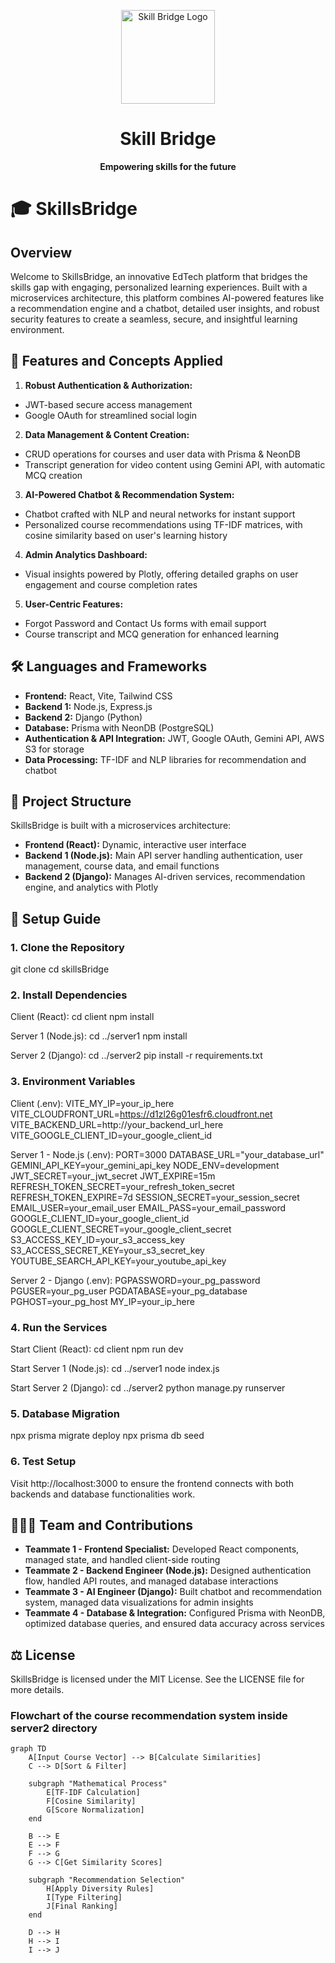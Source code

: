  <p align="center">
    <img src="https://drive.google.com/uc?id=1B3-QSN0_TdvONf4oNb6Rg9xwyPjUAoTG" alt="Skill Bridge Logo" width="150"/>
  </p>

<h1 align="center">Skill Bridge</h1>

<p align="center">
    <strong>Empowering skills for the future</strong>
</p>

# 🎓 SkillsBridge

## Overview
Welcome to SkillsBridge, an innovative EdTech platform that bridges the skills gap with engaging, personalized learning experiences. Built with a microservices architecture, this platform combines AI-powered features like a recommendation engine and a chatbot, detailed user insights, and robust security features to create a seamless, secure, and insightful learning environment.

## 🚀 Features and Concepts Applied
1. **Robust Authentication & Authorization:**
  - JWT-based secure access management 
  - Google OAuth for streamlined social login

2. **Data Management & Content Creation:**
  - CRUD operations for courses and user data with Prisma & NeonDB
  - Transcript generation for video content using Gemini API, with automatic MCQ creation

3. **AI-Powered Chatbot & Recommendation System:**
  - Chatbot crafted with NLP and neural networks for instant support
  - Personalized course recommendations using TF-IDF matrices, with cosine similarity based on user's learning history

4. **Admin Analytics Dashboard:**
  - Visual insights powered by Plotly, offering detailed graphs on user engagement and course completion rates

5. **User-Centric Features:**
  - Forgot Password and Contact Us forms with email support
  - Course transcript and MCQ generation for enhanced learning

## 🛠️ Languages and Frameworks
- **Frontend:** React, Vite, Tailwind CSS
- **Backend 1:** Node.js, Express.js
- **Backend 2:** Django (Python)
- **Database:** Prisma with NeonDB (PostgreSQL)
- **Authentication & API Integration:** JWT, Google OAuth, Gemini API, AWS S3 for storage
- **Data Processing:** TF-IDF and NLP libraries for recommendation and chatbot

## 📁 Project Structure
SkillsBridge is built with a microservices architecture:
- **Frontend (React):** Dynamic, interactive user interface
- **Backend 1 (Node.js):** Main API server handling authentication, user management, course data, and email functions
- **Backend 2 (Django):** Manages AI-driven services, recommendation engine, and analytics with Plotly

## 🧩 Setup Guide

### 1. Clone the Repository
git clone <repository-url>
cd skillsBridge

### 2. Install Dependencies

Client (React):
cd client
npm install

Server 1 (Node.js):
cd ../server1
npm install

Server 2 (Django):
cd ../server2
pip install -r requirements.txt

### 3. Environment Variables

Client (.env):
VITE_MY_IP=your_ip_here
VITE_CLOUDFRONT_URL=https://d1zl26g01esfr6.cloudfront.net
VITE_BACKEND_URL=http://your_backend_url_here
VITE_GOOGLE_CLIENT_ID=your_google_client_id

Server 1 - Node.js (.env):
PORT=3000
DATABASE_URL="your_database_url"
GEMINI_API_KEY=your_gemini_api_key
NODE_ENV=development
JWT_SECRET=your_jwt_secret
JWT_EXPIRE=15m
REFRESH_TOKEN_SECRET=your_refresh_token_secret
REFRESH_TOKEN_EXPIRE=7d
SESSION_SECRET=your_session_secret
EMAIL_USER=your_email_user
EMAIL_PASS=your_email_password
GOOGLE_CLIENT_ID=your_google_client_id
GOOGLE_CLIENT_SECRET=your_google_client_secret
S3_ACCESS_KEY_ID=your_s3_access_key
S3_ACCESS_SECRET_KEY=your_s3_secret_key
YOUTUBE_SEARCH_API_KEY=your_youtube_api_key

Server 2 - Django (.env):
PGPASSWORD=your_pg_password
PGUSER=your_pg_user
PGDATABASE=your_pg_database
PGHOST=your_pg_host
MY_IP=your_ip_here

### 4. Run the Services

Start Client (React):
cd client
npm run dev

Start Server 1 (Node.js):
cd ../server1
node index.js

Start Server 2 (Django):
cd ../server2
python manage.py runserver

### 5. Database Migration
npx prisma migrate deploy
npx prisma db seed

### 6. Test Setup
Visit http://localhost:3000 to ensure the frontend connects with both backends and database functionalities work.

## 🧑‍🤝‍🧑 Team and Contributions
- **Teammate 1 - Frontend Specialist:** Developed React components, managed state, and handled client-side routing
- **Teammate 2 - Backend Engineer (Node.js):** Designed authentication flow, handled API routes, and managed database interactions
- **Teammate 3 - AI Engineer (Django):** Built chatbot and recommendation system, managed data visualizations for admin insights
- **Teammate 4 - Database & Integration:** Configured Prisma with NeonDB, optimized database queries, and ensured data accuracy across services

## ⚖️ License
SkillsBridge is licensed under the MIT License. See the LICENSE file for more details.
### Flowchart of the course recommendation system inside server2 directory 

```mermaid
graph TD
    A[Input Course Vector] --> B[Calculate Similarities]
    C --> D[Sort & Filter]
    
    subgraph "Mathematical Process"
        E[TF-IDF Calculation]
        F[Cosine Similarity]
        G[Score Normalization]
    end
    
    B --> E
    E --> F
    F --> G
    G --> C[Get Similarity Scores]
    
    subgraph "Recommendation Selection"
        H[Apply Diversity Rules]
        I[Type Filtering]
        J[Final Ranking]
    end
    
    D --> H
    H --> I
    I --> J

